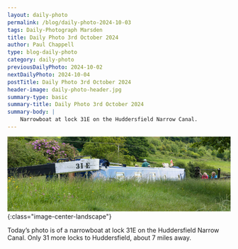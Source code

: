 ```yaml
---
layout: daily-photo
permalink: /blog/daily-photo-2024-10-03
tags: Daily-Photograph Marsden
title: Daily Photo 3rd October 2024
author: Paul Chappell
type: blog-daily-photo
category: daily-photo
previousDailyPhoto: 2024-10-02
nextDailyPhoto: 2024-10-04
postTitle: Daily Photo 3rd October 2024
header-image: daily-photo-header.jpg
summary-type: basic
summary-title: Daily Photo 3rd October 2024
summary-body: |
    Narrowboat at lock 31E on the Huddersfield Narrow Canal.
---
```

![Todays daily photograph](/content/posts/2024/10/day-photo-03.jpg){:class="image-center-landscape"}

Today’s photo is of a narrowboat at lock 31E on the Huddersfield Narrow Canal. Only 31 more locks to Huddersfield, about 7 miles away.

